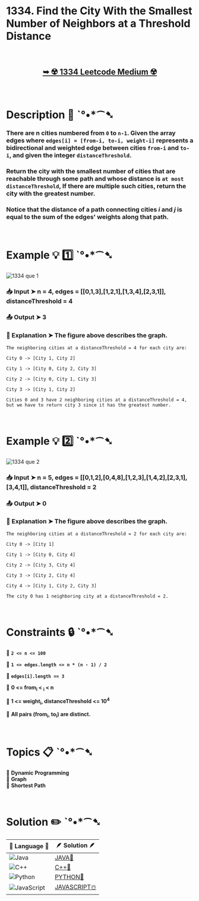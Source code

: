 # 1334. Find the City With the Smallest Number of Neighbors at a Threshold Distance

</br>

<h2 align="center"> 

<a href="https://leetcode.com/problems/find-the-city-with-the-smallest-number-of-neighbors-at-a-threshold-distance/description/?envType=daily-question&envId=2024-07-26"><strong>➥ ☢️ 1334 Leetcode Medium ☢️ </strong></a>
</h2>

</br>

# Description 📜 ˋ°•*⁀➷

### There are n cities numbered from `0` to `n-1`. Given the array edges where `edges[i] = [from-i, to-i, weight-i]` represents a bidirectional and weighted edge between cities `from-i` and `to-i`, and given the integer `distanceThreshold`.

### Return the city with the smallest number of cities that are reachable through some path and whose distance is `at most` `distanceThreshold`, If there are multiple such cities, return the city with the greatest number.

### Notice that the distance of a path connecting cities *i* and *j* is equal to the sum of the edges' weights along that path.

</br>

# Example 💡 1️⃣ ˋ°•*⁀➷

![1334 que 1](https://github.com/user-attachments/assets/4e4ac6fc-0ca1-4f01-9363-dd76bf9926df)

  ### 📥 Input  ➤  n = 4, edges = [[0,1,3],[1,2,1],[1,3,4],[2,3,1]], distanceThreshold = 4

  ### 📤 Output  ➤ 3

  ### 🔦 Explanation  ➤ The figure above describes the graph. 
    The neighboring cities at a distanceThreshold = 4 for each city are:

    City 0 -> [City 1, City 2]

    City 1 -> [City 0, City 2, City 3] 

    City 2 -> [City 0, City 1, City 3] 

    City 3 -> [City 1, City 2] 

    Cities 0 and 3 have 2 neighboring cities at a distanceThreshold = 4, 
    but we have to return city 3 since it has the greatest number.

</br>

# Example 💡 2️⃣ ˋ°•*⁀➷

![1334 que 2](https://github.com/user-attachments/assets/75424340-c54d-444e-a479-9b39410ab4e5)

  ### 📥 Input ➤ n = 5, edges = [[0,1,2],[0,4,8],[1,2,3],[1,4,2],[2,3,1],[3,4,1]], distanceThreshold = 2

  ### 📤 Output  ➤ 0

  ### 🔦 Explanation ➤ The figure above describes the graph. 
    The neighboring cities at a distanceThreshold = 2 for each city are:

    City 0 -> [City 1] 
    
    City 1 -> [City 0, City 4] 
    
    City 2 -> [City 3, City 4] 
    
    City 3 -> [City 2, City 4]
    
    City 4 -> [City 1, City 2, City 3] 
    
    The city 0 has 1 neighboring city at a distanceThreshold = 2.


</br>

# Constraints 🔒 ˋ°•*⁀➷

🔹 **`2 <= n <= 100`** </br>

🔹 **`1 <= edges.length <= n * (n - 1) / 2`** </br>

🔹 **`edges[i].length == 3`** </br>

🔹 **0 <= from<sub>i</sub> < <sub>i</sub> < n** </br>

🔹 **1 <= weight<sub>i</sub>, distanceThreshold <= 10<sup>4</sup>** </br>

🔹 **All pairs (from<sub>i</sub>, to<sub>i</sub>) are distinct.** </br>

</br>

# Topics 📋 ˋ°•*⁀➷

🔸 **Dynamic Programming**  </br>
🔸 **Graph**  </br>
🔸 **Shortest Path**  </br>

</br>

# Solution ✏️ ˋ°•*⁀➷

| 📒 Language 📒  | 🪶 Solution 🪶 |
| ------------- | ------------- |
|  ![Java](https://img.shields.io/badge/java-%23ED8B00.svg?style=for-the-badge&logo=openjdk&logoColor=white)  | [JAVA🍁](https://github.com/Prakhar-002/LEETCODE/blob/main/%F0%9F%93%9C%20Daily%20Challange%20%F0%9F%92%A1/07%20July%20%20%F0%9F%8F%96%EF%B8%8F%202024/26%20-%2007%20-%202024%20---%201334.%20Find%20the%20City%20With%20the%20Smallest%20Number%20of%20Neighbors%20at%20a%20Threshold%20Distance%E2%98%83%EF%B8%8F%20%F0%9F%8D%81%20%F0%9F%8D%B0%20%F0%9F%8E%B2/%F0%9F%8D%81JAVA-1334-FindCitysmallestNghbrAtThreasholdDist.java) |
|  ![C++](https://img.shields.io/badge/c++-%2300599C.svg?style=for-the-badge&logo=c%2B%2B&logoColor=white)  | [C++🎲](https://github.com/Prakhar-002/LEETCODE/blob/main/%F0%9F%93%9C%20Daily%20Challange%20%F0%9F%92%A1/07%20July%20%20%F0%9F%8F%96%EF%B8%8F%202024/26%20-%2007%20-%202024%20---%201334.%20Find%20the%20City%20With%20the%20Smallest%20Number%20of%20Neighbors%20at%20a%20Threshold%20Distance%E2%98%83%EF%B8%8F%20%F0%9F%8D%81%20%F0%9F%8D%B0%20%F0%9F%8E%B2/%F0%9F%8E%B2CPP-1334-FindCitysmallestNghbrAtThreasholdDist.cpp)  |
|  ![Python](https://img.shields.io/badge/python-3670A0?style=for-the-badge&logo=python&logoColor=ffdd54)    | [PYTHON🍰](https://github.com/Prakhar-002/LEETCODE/blob/main/%F0%9F%93%9C%20Daily%20Challange%20%F0%9F%92%A1/07%20July%20%20%F0%9F%8F%96%EF%B8%8F%202024/26%20-%2007%20-%202024%20---%201334.%20Find%20the%20City%20With%20the%20Smallest%20Number%20of%20Neighbors%20at%20a%20Threshold%20Distance%E2%98%83%EF%B8%8F%20%F0%9F%8D%81%20%F0%9F%8D%B0%20%F0%9F%8E%B2/%F0%9F%8D%B0PYTHON-1334-FindCitysmallestNghbrAtThreasholdDist.py) |
| ![JavaScript](https://img.shields.io/badge/javascript-%23323330.svg?style=for-the-badge&logo=javascript&logoColor=%23F7DF1E)   | [JAVASCRIPT☃️](https://github.com/Prakhar-002/LEETCODE/blob/main/%F0%9F%93%9C%20Daily%20Challange%20%F0%9F%92%A1/07%20July%20%20%F0%9F%8F%96%EF%B8%8F%202024/26%20-%2007%20-%202024%20---%201334.%20Find%20the%20City%20With%20the%20Smallest%20Number%20of%20Neighbors%20at%20a%20Threshold%20Distance%E2%98%83%EF%B8%8F%20%F0%9F%8D%81%20%F0%9F%8D%B0%20%F0%9F%8E%B2/%E2%98%83%EF%B8%8FJAVASCRIPT-1334-FindCitysmallestNghbrAtThreasholdDist.js) |

